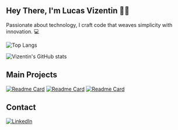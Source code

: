 
## Hey There, I'm Lucas Vizentin 👋🏼

Passionate about technology, I craft code that weaves simplicity with innovation. 💻

![Top Langs](https://github-readme-stats.vercel.app/api/top-langs/?username=VizentiN&hide_progress=true)

![Vizentin's GitHub stats](https://github-readme-stats.vercel.app/api?username=VizentiN&show_icons=true&theme=dracula)

## Main Projects

[![Readme Card](https://github-readme-stats.vercel.app/api/pin/?username=VizentiN&repo=ramenGo&theme=dark)](https://github.com/VizentiN/ramenGo)
[![Readme Card](https://github-readme-stats.vercel.app/api/pin/?username=VizentiN&repo=Chirper&theme=dark)](https://github.com/VizentiN/Chirper)
[![Readme Card](https://github-readme-stats.vercel.app/api/pin/?username=VizentiN&repo=efood&theme=dark)](https://github.com/VizentiN/efood)


## Contact

[![LinkedIn](https://img.shields.io/badge/LinkedIn-0077B5?style=for-the-badge&logo=linkedin&logoColor=white)](https://www.linkedin.com/in/lucas-vizentin/)

